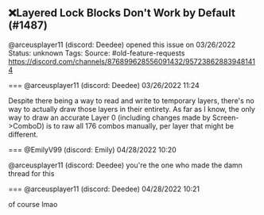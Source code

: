 ## ❌Layered Lock Blocks Don't Work by Default (#1487)
@arceusplayer11 (discord: Deedee) opened this issue on 03/26/2022
Status: unknown
Tags: 
Source: #old-feature-requests https://discord.com/channels/876899628556091432/957238628839481414


=== @arceusplayer11 (discord: Deedee) 03/26/2022 11:24

Despite there being a way to read and write to temporary layers, there's no way to actually draw those layers in their entirety. As far as I know, the only way to draw an accurate Layer 0 (including changes made by Screen->ComboD) is to raw all 176 combos manually, per layer that might be different.

=== @EmilyV99 (discord: Emily) 04/28/2022 10:20

@arceusplayer11 (discord: Deedee) you're the one who made the damn thread for this

=== @arceusplayer11 (discord: Deedee) 04/28/2022 10:21

of course lmao
